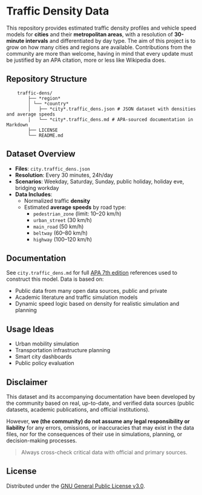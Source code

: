 # Traffic Density Data

This repository provides estimated traffic density profiles and vehicle speed models for **cities** and their **metropolitan areas**, with a resolution of **30-minute intervals** and differentiated by day type. The aim of this project is to grow on how many cities and regions are available. Contributions from the community are more than welcome, having in mind that every update must be justified by an APA citation, more or less like Wikipedia does.

## Repository Structure

```
    traffic-dens/
        ├── *region*
        │ └── *country*
        │   ├── *city*.traffic_dens.json # JSON dataset with densities and average speeds
        │   └── *city*.traffic_dens.md # APA-sourced documentation in Markdown
        ├── LICENSE
        └── README.md
```

## Dataset Overview

- **Files**: `city.traffic_dens.json`
- **Resolution**: Every 30 minutes, 24h/day
- **Scenarios**: Weekday, Saturday, Sunday, public holiday, holiday eve, bridging workday
- **Data Includes**:
  - Normalized traffic **density**
  - Estimated **average speeds** by road type:
    - `pedestrian_zone` (limit: 10–20 km/h)
    - `urban_street` (30 km/h)
    - `main_road` (50 km/h)
    - `beltway` (60–80 km/h)
    - `highway` (100–120 km/h)


## Documentation

See `city.traffic_dens.md` for full [APA 7th edition](https://en.wikipedia.org/wiki/APA_style) references used to construct this model. Data is based on:

- Public data from many open data sources, public and private
- Academic literature and traffic simulation models
- Dynamic speed logic based on density for realistic simulation and planning


## Usage Ideas

- Urban mobility simulation
- Transportation infrastructure planning
- Smart city dashboards
- Public policy evaluation

## Disclaimer

This dataset and its accompanying documentation have been developed by the community based on real, up-to-date, and verified data sources (public datasets, academic publications, and official institutions). 

However, **we (the community) do not assume any legal responsibility or liability** for any errors, omissions, or inaccuracies that may exist in the data files, nor for the consequences of their use in simulations, planning, or decision-making processes.

> Always cross-check critical data with official and primary sources.

## License

Distributed under the [GNU General Public License v3.0](LICENSE).
